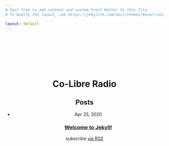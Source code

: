 ```yaml
---
# Feel free to add content and custom Front Matter to this file.
# To modify the layout, see https://jekyllrb.com/docs/themes/#overriding-theme-defaults

layout: default
---
```


<div> 
   <header class="masthead">
        <div class="container">
            <div class="row h-100 align-items-center justify-content-center text-center" style="margin-top: 30%;">
                <div class="col-lg-10 align-self-end">
                    <h1 class="text-uppercase text-white font-weight-bold">Co-Libre Radio</h1>
                </div>
                <div class="col-lg-8 align-self-baseline">
                    <main class="page-content" aria-label="Content">
  <div class="wrapper">
    <div class="home">
       <h2 class="post-list-heading">Posts</h2>
       <ul class="post-list">
           <li><span class="post-meta">Apr 25, 2020</span>
          <h3>
          <a class="post-link" href="/jekyll/update/2020/04/25/welcome-to-jekyll.html">
            Welcome to Jekyll!
          </a>
        </h3></li></ul>
        <p class="rss-subscribe">subscribe <a href="/feed.xml">via RSS</a></p>
    </div>
  </div>
</main>
                </div>
            </div>
        </div>
    </header>
</div>



